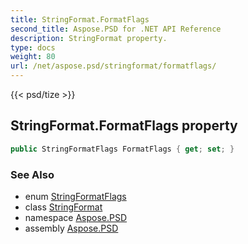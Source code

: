 ```yaml
---
title: StringFormat.FormatFlags
second_title: Aspose.PSD for .NET API Reference
description: StringFormat property. 
type: docs
weight: 80
url: /net/aspose.psd/stringformat/formatflags/
---
```

{{< psd/tize >}}
## StringFormat.FormatFlags property

```csharp
public StringFormatFlags FormatFlags { get; set; }
```

### See Also

* enum [StringFormatFlags](../../stringformatflags/)
* class [StringFormat](../)
* namespace [Aspose.PSD](../../stringformat/)
* assembly [Aspose.PSD](../../../)


